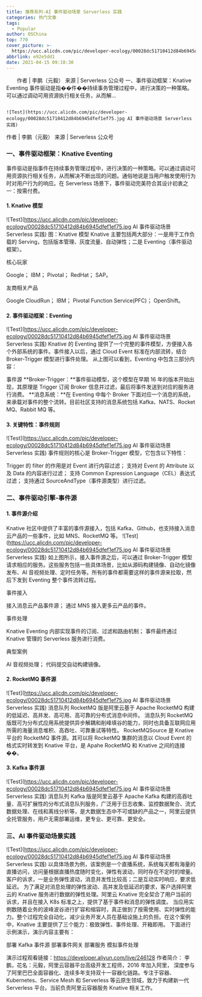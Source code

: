 ```yaml
---
title: 推荐系列-AI 事件驱动场景 Serverless 实践
categories: 热门文章
tags:
  - Popular
author: OSChina
top: 770
cover_picture: >-
  https://ucc.alicdn.com/pic/developer-ecology/00028dc51710412d84b6945dfef1ef75.jpg
abbrlink: e92e5dd1
date: 2021-04-15 09:10:30
---
```


&emsp;&emsp;作者 | 李鹏（元毅） 来源 | Serverless 公众号 一、事件驱动框架：Knative Eventing 事件驱动是指��件��持续事务管理过程中，进行决策的一种策略。可以通过调动可用资源执行相关任务，从而解...
<!-- more -->

                                                                                                                                                                                        ![Test](https://ucc.alicdn.com/pic/developer-ecology/00028dc51710412d84b6945dfef1ef75.jpg AI 事件驱动场景 Serverless 实践) 
作者 | 李鹏（元毅） 来源 | Serverless 公众号 
### 一、事件驱动框架：Knative Eventing 
事件驱动是指事件在持续事务管理过程中，进行决策的一种策略。可以通过调动可用资源执行相关任务，从而解决不断出现的问题。通俗地说是当用户触发使用行为时对用户行为的响应。在 Serverless 场景下，事件驱动完美符合其设计初衷之一：按需付费。 
#### 1. Knative 模型 
![Test](https://ucc.alicdn.com/pic/developer-ecology/00028dc51710412d84b6945dfef1ef75.jpg AI 事件驱动场景 Serverless 实践) 
图：Knative 模型 
Knative 主要包括两大部分：一是用于工作负载的 Serving，包括版本管理、灰度流量、自动弹性；二是 Eventing（事件驱动框架）。 
 
  核心玩家 
   
   Google； 
   IBM； 
   Pivotal； 
   RedHat； 
   SAP。 
    
  友商相关产品 
   
   Google CloudRun； 
   IBM； 
   Pivotal Function Service(PFC)； 
   OpenShift。 
    
 
#### 2. 事件驱动框架：Eventing 
![Test](https://ucc.alicdn.com/pic/developer-ecology/00028dc51710412d84b6945dfef1ef75.jpg AI 事件驱动场景 Serverless 实践) 
Knative 的 Eventing 提供了一个完整的事件模型，方便接入各个外部系统的事件。事件接入以后，通过 Cloud Event 标准在内部流转，结合 Broker-Trigger 模型进行事件处理。 
从上图可以看到，Eventing 中包含三部分内容： 
 
 事件源 
 **Broker-Trigger：**事件驱动模型，这个模型在早期 16 年的版本开始出现，其原理是 Trigger 订阅 Broker 信息并过滤，最后将事件发送到对应的服务进行消费。 
 **消息系统：**在 Eventing 中每个 Broker 下面对应一个消息的系统，来承载对事件的整个流转。目前社区支持的消息系统包括 Kafka、NATS、Rocket MQ、Rabbit MQ 等。 
 
#### 3. 关键特性：事件规则 
![Test](https://ucc.alicdn.com/pic/developer-ecology/00028dc51710412d84b6945dfef1ef75.jpg AI 事件驱动场景 Serverless 实践) 
事件规则的核心是 Broker-Trigger 模型，它包含以下特性： 
 
 Trigger 的 filter 的作用是对 Event 进行内容过滤； 
 支持对 Event 的 Attribute 以及 Data 的内容进行过滤； 
 支持 Common Expression Language（CEL）表达式过滤； 
 支持通过 SourceAndType（事件源类型）进行过滤。 
 
### 二、事件驱动引擎-事件源 
#### 1. 事件源介绍 
Knative 社区中提供了丰富的事件源接入，包括 Kafka、Github，也支持接入消息云产品的一些事件，比如 MNS、RocketMQ 等。 
![Test](https://ucc.alicdn.com/pic/developer-ecology/00028dc51710412d84b6945dfef1ef75.jpg AI 事件驱动场景 Serverless 实践) 
如上图所示，接入事件源之后，可以通过 Broker-Trigger 模型请求相应的服务。这些服务包括一些具体场景，比如从源码构建镜像、自动化镜像发布、AI 音视频处理、定时任务等。所有的事件都需要这样的事件源来拉取，然后下发到 Eventing 整个事件流转过程。 
 
  事件接入 
   
   接入消息云产品事件源； 
   通过 MNS 接入更多云产品的事件。 
    
  事件处理 
   
   Knative Eventing 内部实现事件的订阅、过滤和路由机制； 
   事件最终通过 Knative 管理的 Serverless 服务进行消费。 
    
  典型案例 
   
   AI 音视频处理； 
   代码提交自动构建镜像。 
    
 
#### 2. RocketMQ 事件源 
![Test](https://ucc.alicdn.com/pic/developer-ecology/00028dc51710412d84b6945dfef1ef75.jpg AI 事件驱动场景 Serverless 实践) 
消息队列 RocketMQ 版是阿里云基于 Apache RocketMQ 构建的低延迟、高并发、高可用、高可靠的分布式消息中间件。 
消息队列 RocketMQ 版既可为分布式应用系统提供异步解耦和削峰填谷的能力，同时也具备互联网应用所需的海量消息堆积、高吞吐、可靠重试等特性。 
RocketMQSource 是 Knative 平台的 RocketMQ 事件源。其可以将 RocketMQ 集群的消息以 Cloud Event 的格式实时转发到 Knative 平台，是 Apahe RocketMQ 和 Knative 之间的连接��。 
#### 3. Kafka 事件源 
![Test](https://ucc.alicdn.com/pic/developer-ecology/00028dc51710412d84b6945dfef1ef75.jpg AI 事件驱动场景 Serverless 实践) 
消息队列 Kafka 版是阿里云基于 Apache Kafka 构建的高吞吐量、高可扩展性的分布式消息队列服务，广泛用于日志收集、监控数据聚合、流式数据处理、在线和离线分析等，是大数据生态中不可或缺的产品之一，阿里云提供全托管服务，用户无需部署运维，更专业、更可靠、更安全。 
### 三、AI 事件驱动场景实践 
![Test](https://ucc.alicdn.com/pic/developer-ecology/00028dc51710412d84b6945dfef1ef75.jpg AI 事件驱动场景 Serverless 实践) 
以具体场景为例，该案例是一个直播系统，系统每天都有海量的直播访问，访问量根据直播热度随时变化，弹性有波动，同时存在不定时的增量。客户的诉求，一是业务弹性波动，消息并发性比较高；二是互动实时响应，要求低延迟。 
为了满足对消息处理的弹性波动、高并发及低延迟的要求，客户选择阿里云的 Knative 服务进行数据的弹性处理。阿里云 Knative 完全契合了用户当前的诉求，并且在接入 K8s 标准之上，提供了基于事件和消息的弹性调度。 
当应用实例数随着业务的波峰波谷进行扩容和缩容时，真正做到了按需使用、实时弹性的能力。整个过程完全自动化，减少业务开发人员在基础设施上的负担。在这个案例中，Knative 主要提供了三个能力：极致弹性、事件处理、开箱即用。 
下面进行示例演示，演示内容主要有： 
 
 部署 Kafka 事件源 
 部署事件网关 
 部署服务 
 模拟事件处理 
 
演示过程观看链接：https://developer.aliyun.com/live/246128 
作者简介： 李鹏，花名：元毅，阿里云容器平台高级开发工程师，2016 年加入阿里， 深度参与了阿里巴巴全面容器化、连续多年支持双十一容器化链路。专注于容器、Kubernetes、Service Mesh 和 Serverless 等云原生领域，致力于构建新一代 Serverless 平台。当前负责阿里云容器服务 Knative 相关工作。
                                        